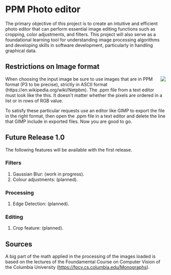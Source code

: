 # PPM Photo editor
The primary objective of this project is to create an intuitive and efficient photo editor that can perform essential image editing functions such as cropping, color adjustments, and filters. This project will also serve as a foundational learning tool for understanding image processing algorithms and developing skills in software development, particularly in handling graphical data.

## Restrictions on Image format
<img align="right" columns="141" row="131" src="https://github.com/alberto-cardini/PPM_Photo_Editor/assets/51383388/c4e8fbc9-6acb-4c12-a4e9-ff0911929841)">
When choosing the input image be sure to use images that are in PPM format (P3 to be precise), strictly in ASCII format (https://en.wikipedia.org/wiki/Netpbm). The .ppm file from a text editor must look like the this. It doesn't matter whether the pixels are ordered in a list or in rows of RGB value.

To satisfy these particular requests use an editor like GIMP to export the file in the right format, then open the .ppm file in a text editor and delete the line that GIMP include in exported files. Now you are good to go.

## Future Release 1.0
The following features will be available with the first release. 

### Filters
1. Gaussian Blur: (work in progress).
2. Colour adjustments: (planned).

### Processing
1. Edge Detection: (planned).

### Editing  
1. Crop feature: (planned).

## Sources
A big part of the math applied in the processing of the images loaded is based on the lectures of the Foundamental Course on Computer Vision of the Columbia University (https://fpcv.cs.columbia.edu/Monographs).
